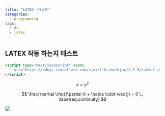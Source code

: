 ```yaml
---
title: "LATEX '테스트"
categories:
  - programming
tags:
  - ds
  - latex
---
```


## LATEX 작동 하는지 테스트


``` html
<script type="text/javascript" async
	src="https://cdnjs.cloudflare.com/ajax/libs/mathjax/2.7.5/latest.js?config=TeX-MML-AM_CHTML">
</script>
```

$$ 
x = y^2 
$$


$$
\frac{\partial \rho}{\partial t} + \nabla \cdot \vec{j} = 0 \,. \label{eq:continuity} 
$$



<div style="background: #fff;">
    <img src= "https://latex.codecogs.com/gif.latex?x=y^2"/>
</div>
